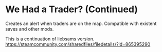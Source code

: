 # We Had a Trader? (Continued)

Creates an alert when traders are on the map.
Compatible with existent saves and other mods.

This is a continuation of liebsams version.
https://steamcommunity.com/sharedfiles/filedetails/?id=865395290
